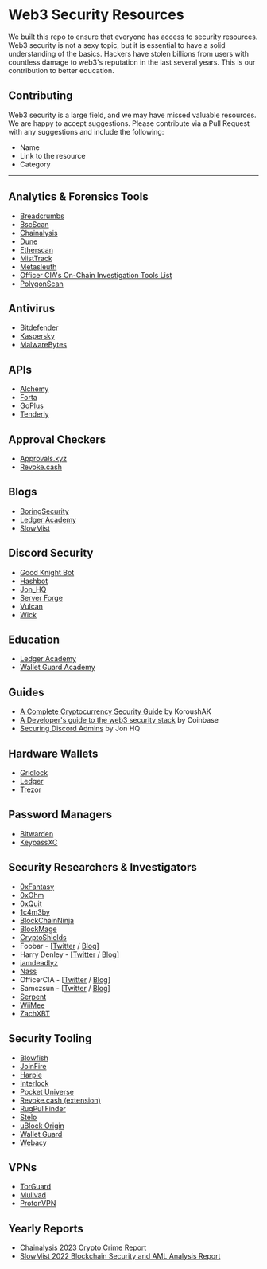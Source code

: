 # Web3 Security Resources

We built this repo to ensure that everyone has access to security resources.
Web3 security is not a sexy topic, but it is essential to have a solid understanding of the basics.
Hackers have stolen billions from users with countless damage to web3's reputation in the last several years. This is our contribution to better education.

## Contributing

Web3 security is a large field, and we may have missed valuable resources. We are happy to accept suggestions. Please
contribute via a Pull Request with any suggestions and include the following:

- Name
- Link to the resource
- Category

---

## Analytics & Forensics Tools

- [Breadcrumbs](https://www.breadcrumbs.app/)
- [BscScan](https://bscscan.com/)
- [Chainalysis](https://www.chainalysis.com/)
- [Dune](https://dune.xyz)
- [Etherscan](https://etherscan.io/)
- [MistTrack](https://misttrack.io/)
- [Metasleuth](https://metasleuth.io/)
- [Officer CIA's On-Chain Investigation Tools List](https://github.com/OffcierCia/On-Chain-Investigations-Tools-List)
- [PolygonScan](https://polygonscan.com/)

## Antivirus

- [Bitdefender](https://www.bitdefender.com/)
- [Kaspersky](https://usa.kaspersky.com/)
- [MalwareBytes](https://www.malwarebytes.com/)

## APIs

- [Alchemy](https://www.alchemy.com/)
- [Forta](https://forta.org/)
- [GoPlus](https://gopluslabs.io/)
- [Tenderly](https://tenderly.co/)

## Approval Checkers

- [Approvals.xyz](https://approvals.xyz)
- [Revoke.cash](https://revoke.cash)

## Blogs

- [BoringSecurity](https://twitter.com/BoringSecDAO)
- [Ledger Academy](https://www.ledger.com/academy)
- [SlowMist](https://slowmist.medium.com/)

## Discord Security

- [Good Knight Bot](https://twitter.com/goodknightbot)
- [Hashbot](https://www.hashbot.io/)
- [Jon_HQ](https://jonhq.com/)
- [Server Forge](https://twitter.com/Server_Forge)
- [Vulcan](https://www.vulcan.xyz/)
- [Wick](https://wickbot.com/)

## Education

- [Ledger Academy](https://ledger.com/academy)
- [Wallet Guard Academy](https://walletguard.app/academy)

## Guides

- [A Complete Cryptocurrency Security Guide](https://medium.com/@koroushak94/a-complete-cryptocurrency-security-guide-e2b3725e2bab) by KoroushAK
- [A Developer's guide to the web3 security stack](https://www.coinbase.com/blog/a-developers-guide-to-the-web3-security-stack) by Coinbase
- [Securing Discord Admins](https://jonhq.com/securing-discord-admins/) by Jon HQ

## Hardware Wallets

- [Gridlock](https://gridlock.network/)
- [Ledger](https://www.ledger.com/)
- [Trezor](https://trezor.io/)

## Password Managers

- [Bitwarden](https://bitwarden.com/)
- [KeypassXC](https://keepassxc.org/)

## Security Researchers & Investigators

- [0xFantasy](https://twitter.com/0xFantasy)
- [0xOhm](https://twitter.com/TheMindOfOhm)
- [0xQuit](https://twitter.com/0xQuit)
- [1c4m3by](https://twitter.com/1c4m3by)
- [BlockChainNinja](https://twitter.com/YouMakinMeCrzy)
- [BlockMage](https://twitter.com/BlockMageSec)
- [CryptoShields](https://twitter.com/cryptoShields)
- Foobar - [[Twitter](https://twitter.com/0xfoobar) / [Blog](https://0xfoobar.substack.com/)]
- Harry Denley - [[Twitter](https://twitter.com/sniko_) / [Blog](https://harrydenley.com/)]
- [iamdeadlyz](https://twitter.com/Iamdeadlyz)
- [Nass](https://twitter.com/nassyweazy)
- OfficerCIA - [[Twitter](https://twitter.com/officer_cia) / [Blog](https://officercia.mirror.xyz/)]
- Samczsun - [[Twitter](https://twitter.com/samczsun) / [Blog](https://samczsun.com/)]
- [Serpent](https://twitter.com/Serpent)
- [WiiMee](https://twitter.com/Wii_Mee)
- [ZachXBT](https://twitter.com/zachxbt)

## Security Tooling

- [Blowfish](https://blowfish.xyz/)
- [JoinFire](https://www.joinfire.xyz/)
- [Harpie](https://harpie.io)
- [Interlock](https://www.interlock.network/)
- [Pocket Universe](https://www.pocketuniverse.app/)
- [Revoke.cash (extension)](https://revoke.cash/extension)
- [RugPullFinder](https://www.rugpullfinder.io/)
- [Stelo](https://stelolabs.com/)
- [uBlock Origin](https://chrome.google.com/webstore/detail/ublock-origin/cjpalhdlnbpafiamejdnhcphjbkeiagm?hl=en)
- [Wallet Guard](https://walletguard.app)
- [Webacy](https://www.webacy.com/)

## VPNs

- [TorGuard](https://torguard.net/)
- [Mullvad](https://mullvad.net/)
- [ProtonVPN](https://protonvpn.com/)

## Yearly Reports

- [Chainalysis 2023 Crypto Crime Report](https://go.chainalysis.com/2023-crypto-crime-report.html)
- [SlowMist 2022 Blockchain Security and AML Analysis Report](<https://www.slowmist.com/report/2022-Blockchain-Security-and-AML-Analysis-Annual-Report(EN).pdf>)
